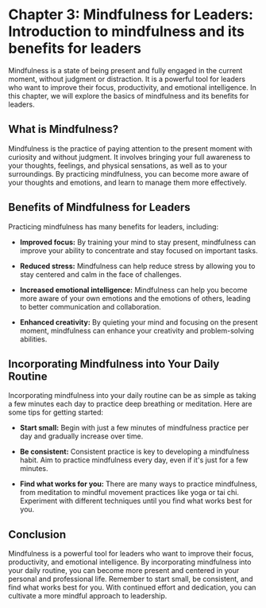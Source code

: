 Chapter 3: Mindfulness for Leaders: Introduction to mindfulness and its benefits for leaders
============================================================================================

Mindfulness is a state of being present and fully engaged in the current moment, without judgment or distraction. It is a powerful tool for leaders who want to improve their focus, productivity, and emotional intelligence. In this chapter, we will explore the basics of mindfulness and its benefits for leaders.

What is Mindfulness?
--------------------

Mindfulness is the practice of paying attention to the present moment with curiosity and without judgment. It involves bringing your full awareness to your thoughts, feelings, and physical sensations, as well as to your surroundings. By practicing mindfulness, you can become more aware of your thoughts and emotions, and learn to manage them more effectively.

Benefits of Mindfulness for Leaders
-----------------------------------

Practicing mindfulness has many benefits for leaders, including:

* **Improved focus:** By training your mind to stay present, mindfulness can improve your ability to concentrate and stay focused on important tasks.

* **Reduced stress:** Mindfulness can help reduce stress by allowing you to stay centered and calm in the face of challenges.

* **Increased emotional intelligence:** Mindfulness can help you become more aware of your own emotions and the emotions of others, leading to better communication and collaboration.

* **Enhanced creativity:** By quieting your mind and focusing on the present moment, mindfulness can enhance your creativity and problem-solving abilities.

Incorporating Mindfulness into Your Daily Routine
-------------------------------------------------

Incorporating mindfulness into your daily routine can be as simple as taking a few minutes each day to practice deep breathing or meditation. Here are some tips for getting started:

* **Start small:** Begin with just a few minutes of mindfulness practice per day and gradually increase over time.

* **Be consistent:** Consistent practice is key to developing a mindfulness habit. Aim to practice mindfulness every day, even if it's just for a few minutes.

* **Find what works for you:** There are many ways to practice mindfulness, from meditation to mindful movement practices like yoga or tai chi. Experiment with different techniques until you find what works best for you.

Conclusion
----------

Mindfulness is a powerful tool for leaders who want to improve their focus, productivity, and emotional intelligence. By incorporating mindfulness into your daily routine, you can become more present and centered in your personal and professional life. Remember to start small, be consistent, and find what works best for you. With continued effort and dedication, you can cultivate a more mindful approach to leadership.
